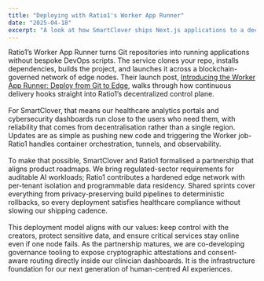 ```yaml
---
title: "Deploying with Ratio1's Worker App Runner"
date: "2025-04-18"
excerpt: "A look at how SmartClover ships Next.js applications to a decentralised edge network in a single pipeline."
---
```


Ratio1’s Worker App Runner turns Git repositories into running applications without bespoke DevOps scripts. The service clones your repo, installs dependencies, builds the project, and launches it across a blockchain-governed network of edge nodes. Their launch post, [Introducing the Worker App Runner: Deploy from Git to Edge](https://ratio1.ai/blog/introducing-the-worker-app-runner-deploy-from-git-to-edge), walks through how continuous delivery hooks straight into Ratio1’s decentralized control plane.
</br></br>
For SmartClover, that means our healthcare analytics portals and cybersecurity dashboards run close to the users who need them, with reliability that comes from decentralisation rather than a single region. Updates are as simple as pushing new code and triggering the Worker job-Ratio1 handles container orchestration, tunnels, and observability.
</br></br>
To make that possible, SmartClover and Ratio1 formalised a partnership that aligns product roadmaps. We bring regulated-sector requirements for auditable AI workloads; Ratio1 contributes a hardened edge network with per-tenant isolation and programmable data residency. Shared sprints cover everything from privacy-preserving build pipelines to deterministic rollbacks, so every deployment satisfies healthcare compliance without slowing our shipping cadence.
</br></br>
This deployment model aligns with our values: keep control with the creators, protect sensitive data, and ensure critical services stay online even if one node fails. As the partnership matures, we are co-developing governance tooling to expose cryptographic attestations and consent-aware routing directly inside our clinician dashboards. It is the infrastructure foundation for our next generation of human-centred AI experiences.
